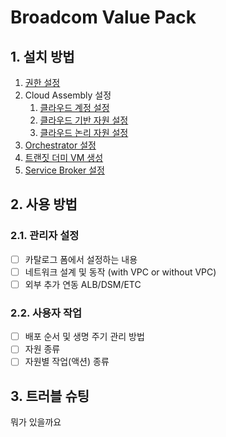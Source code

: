 # Broadcom Value Pack

## 1. 설치 방법

1. [권한 설정](docs/authn.md)
2. Cloud Assembly 설정
   1. [클라우드 계정 설정](docs/assembler-01.md)
   2. [클라우드 기반 자원 설정](docs/assembler-02.md)
   3. [클라우드 논리 자원 설정](docs/assembler-03.md)
3. [Orchestrator 설정](docs/orchestrator.md)
4. [트랜짓 더미 VM 생성](docs/transitdummy.md)
5. [Service Broker 설정](docs/broker.md)

## 2. 사용 방법

### 2.1. 관리자 설정

- [ ] 카탈로그 폼에서 설정하는 내용
- [ ] 네트워크 설계 및 동작 (with VPC or without VPC)
- [ ] 외부 추가 연동 ALB/DSM/ETC

### 2.2. 사용자 작업

- [ ] 배포 순서 및 생명 주기 관리 방법
- [ ] 자원 종류
- [ ] 자원별 작업(액션) 종류

## 3. 트러블 슈팅

뭐가 있을까요